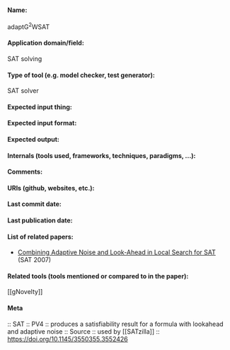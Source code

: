 #### Name:
adaptG<sup>2</sup>WSAT

#### Application domain/field:
SAT solving

#### Type of tool (e.g. model checker, test generator):
SAT solver

#### Expected input thing:

#### Expected input format:

#### Expected output:

#### Internals (tools used, frameworks, techniques, paradigms, ...):

#### Comments:

#### URIs (github, websites, etc.):

#### Last commit date:

#### Last publication date:

#### List of related papers:
- [Combining Adaptive Noise and Look-Ahead in Local Search for SAT ](https://doi.org/10.1007/978-3-540-72788-0_15) (SAT 2007)

#### Related tools (tools mentioned or compared to in the paper):
[[gNovelty]]

#### Meta
:: SAT
:: PV4 :: produces a satisfiability result for a formula with lookahead and adaptive noise
:: Source :: used by [[SATzilla]] :: https://doi.org/10.1145/3550355.3552426
